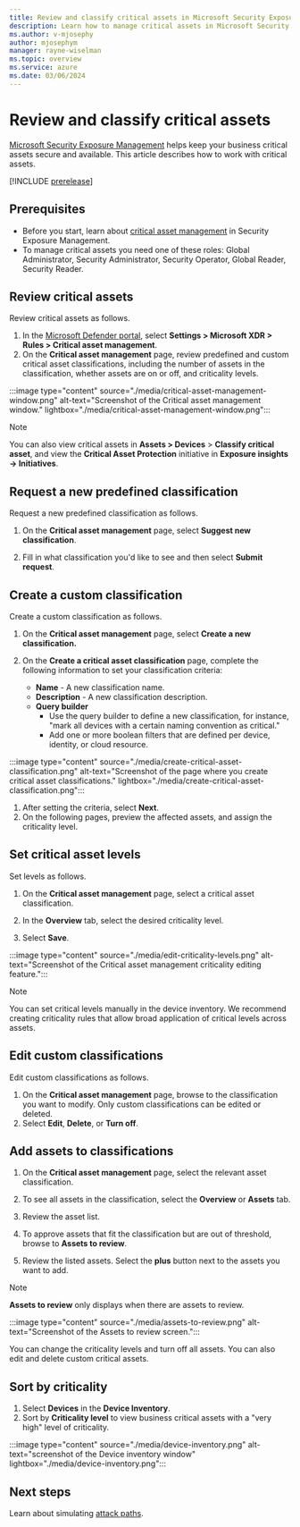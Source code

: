 ```yaml
---
title: Review and classify critical assets in Microsoft Security Exposure Management
description: Learn how to manage critical assets in Microsoft Security Exposure Management.
ms.author: v-mjosephy
author: mjosephym
manager: rayne-wiselman
ms.topic: overview
ms.service: azure
ms.date: 03/06/2024
---
```


# Review and classify critical assets

[Microsoft Security Exposure Management](microsoft-security-exposure-management.md) helps keep your business critical assets secure and available. This article describes how to work with critical assets.

[!INCLUDE [prerelease](../includes//prerelease.md)]

## Prerequisites

- Before you start, learn about [critical asset management](critical-asset-management.md) in Security Exposure Management.
- To manage critical assets you need one of these roles: Global Administrator, Security Administrator, Security Operator, Global Reader, Security Reader.

## Review critical assets

Review critical assets as follows.

1. In the [Microsoft Defender portal](https://security.microsoft.com), select **Settings > Microsoft XDR > Rules > Critical asset management**.
1. On the **Critical asset management** page, review predefined and custom critical asset classifications, including the number of assets in the classification, whether assets are on or off, and criticality levels.  

:::image type="content" source="./media/critical-asset-management-window.png" alt-text="Screenshot of the Critical asset management window." lightbox="./media/critical-asset-management-window.png":::

> [!NOTE]
> You can also view critical assets in **Assets > Devices** > **Classify critical asset**, and view the **Critical Asset Protection** initiative in **Exposure insights -> Initiatives**.

## Request a new predefined classification

Request a new predefined classification as follows.

1. On the **Critical asset management** page, select **Suggest new classification**.

1. Fill in what classification you'd like to see and then select **Submit request**.

<!--1. From there you can choose to change criticality levels,  view the general critical asset information including the  review general information such , choose to review classifications, create new classifications, or update the criticality levels for the existing classifications in your organization.-->

## Create a custom classification

Create a custom classification as follows.

1. On the **Critical asset management** page, select **Create a new classification.**

1. On the **Create a critical asset classification** page, complete the following information to set your classification criteria:

    - **Name** - A new classification name.
    - **Description** - A new classification description.
    - **Query builder**
        - Use the query builder to define a new classification, for instance, "mark all devices with a certain naming convention as critical."
        - Add one or more boolean filters that are defined per device, identity, or cloud resource.

:::image type="content" source="./media/create-critical-asset-classification.png" alt-text="Screenshot of the page where you create critical asset classifications." lightbox="./media/create-critical-asset-classification.png":::

1. After setting the criteria, select **Next**.
1. On the following pages, preview the affected assets, and assign the criticality level.

## Set critical asset levels

Set levels as follows.

1. On the **Critical asset management** page, select a critical asset classification.

1. In the **Overview** tab, select the desired criticality level.

1. Select **Save**.

:::image type="content" source="./media/edit-criticality-levels.png" alt-text="Screenshot of the Critical asset management criticality editing feature.":::

> [!NOTE]
> You can set critical levels manually in the device inventory. We recommend creating criticality rules that allow broad application of critical levels across assets.

## Edit custom classifications

Edit custom classifications as follows.

1. On the **Critical asset management** page, browse to the classification you want to modify. Only custom classifications can be edited or deleted.
1. Select **Edit**, **Delete**, or **Turn off**.

## Add assets to classifications

1. On the **Critical asset management** page, select the relevant asset classification.

1. To see all assets in the classification, select the **Overview** or **Assets** tab.

1. Review the asset list.

1. To approve assets that fit the classification but are out of threshold, browse to **Assets to review**.
1. Review the listed assets. Select the **plus** button next to the assets you want to add.

> [!NOTE]
> **Assets to review** only displays when there are assets to review.

:::image type="content" source="./media/assets-to-review.png" alt-text="Screenshot of the Assets to review screen.":::

You can change the criticality levels and turn off all assets. You can also edit and delete custom critical assets.

## Sort by criticality

1. Select **Devices** in the **Device Inventory**.
1. Sort by **Criticality level** to view business critical assets with a "very high" level of criticality.

:::image type="content" source="./media/device-inventory.png" alt-text="screenshot of the Device inventory window" lightbox="./media/device-inventory.png":::

## Next steps

Learn about simulating [attack paths](work-attack-paths-overview.md).